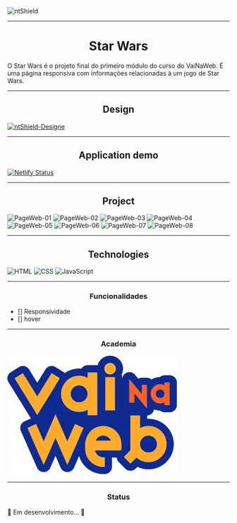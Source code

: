 <img src="https://img.shields.io/static/v1?label=Code&message=vBlackCD&color=1C1C1C&style=for-the-badge&logo=GHOST" alt="ntShield">


---

<h1 align="center">Star Wars</h1>

<p>
O Star Wars é o projeto final do primeiro módulo do curso do VaiNaWeb. É uma página responsiva com informações relacionadas à um jogo de Star Wars.
</p>

---

<h2 align="center">Design</h2>
<a href="https://xd.adobe.com/view/aaf75fc2-eba3-41ec-bc48-de80d0615154-ffa4/"><img src="https://img.shields.io/static/v1?label=Design&message=ADOBEXD&color=4B0082&style=for-the-badge&logo=GHOST" alt="ntShield-Designe"></a>

---

<h2  align="center">Application demo</h2>

[![Netlify Status](https://api.netlify.com/api/v1/badges/9137484e-7f15-47ec-ac11-b023068e9ed7/deploy-status)](https://app.netlify.com/sites/calcplus-demo/deploys)

---

<h2  align="center">Project</h2>

<img src="Assets/ProjectImage/OneImage" alt="PageWeb-01">
<img src="Assets/ProjectImage/TwoImage" alt="PageWeb-02">
<img src="Assets/ProjectImage/ThreeImage" alt="PageWeb-03"> 
<img src="Assets/ProjectImage/FourImage" alt="PageWeb-04">
<img src="Assets/ProjectImage/FiveImage" alt="PageWeb-05">
<img src="Assets/ProjectImage/SixImage" alt="PageWeb-06">
<img src="Assets/ProjectImage/SevenImage" alt="PageWeb-07">
<img src="Assets/ProjectImage/EigthImage" alt="PageWeb-08">

---

<h2  align="center">Technologies</h2>

![HTML](https://img.shields.io/badge/HTML5-E34F26?style=for-the-badge&logo=html5&logoColor=white)
![CSS](https://img.shields.io/badge/CSS3-1572B6?style=for-the-badge&logo=css3&logoColor=white)
![JavaScript](https://img.shields.io/badge/JavaScript-F7DF1E?style=for-the-badge&logo=javascript&logoColor=black)


---

<h3 align="center">Funcionalidades</h3>

- [] Responsividade
- [] hover

---

<h3 align="center">Academia</h3>

<section>
    <img src="Assets/LogoVNW.svg">
</section>

---

<h3 align="center">Status</h3>

<p>
    🚧 Em desenvolvimento... 🚧
</p>
